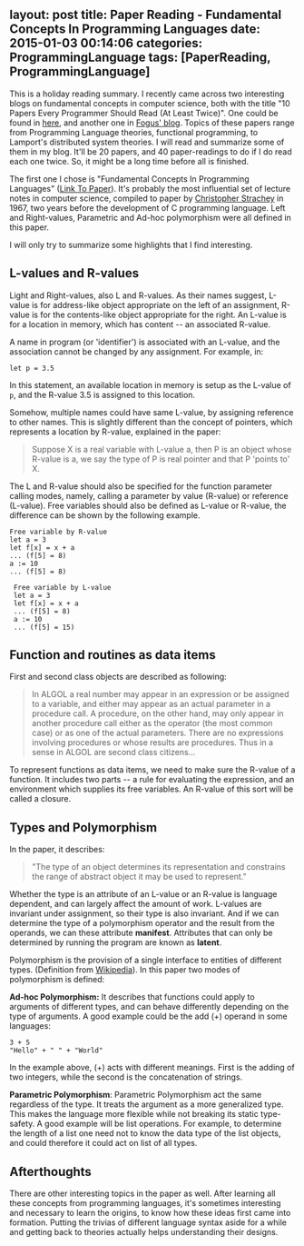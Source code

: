 layout: post
title: Paper Reading - Fundamental Concepts In Programming Languages
date: 2015-01-03 00:14:06
categories: ProgrammingLanguage
tags: [PaperReading, ProgrammingLanguage]
---

This is a holiday reading summary. I recently came across two interesting blogs on fundamental concepts in computer science, both with the title "10 Papers Every Programmer Should Read (At Least Twice)". One could be found in [here](http://web.archive.org/web/20121024173845/http:/blog.objectmentor.com/articles/2009/02/26/10-papers-every-programmer-should-read-at-least-twice), and another one in [Fogus' blog](http://blog.fogus.me/2011/09/08/10-technical-papers-every-programmer-should-read-at-least-twice/). Topics of these papers range from Programming Language theories, functional programming, to Lamport's distributed system theories. I will read and summarize some of them in my blog. It'll be 20 papers, and 40 paper-readings to do if I do read each one twice. So, it might be a long time before all is finished.
<!--more-->
The first one I chose is "Fundamental Concepts In Programming Languages" ([Link To Paper](https://github.com/papers-we-love/papers-we-love/blob/master/plt/fundamental-concepts-in-programming-languages.pdf?raw=true)). It's probably the most influential set of lecture notes in computer science, compiled to paper by [Christopher Strachey](http://en.wikipedia.org/wiki/Christopher_Strachey) in 1967, two years before the development of C programming language. Left and Right-values, Parametric and Ad-hoc polymorphism were all defined in this paper.

I will only try to summarize some highlights that I find interesting.

## L-values and R-values

Light and Right-values, also L and R-values. As their names suggest, L-value is for address-like object appropriate on the left of an assignment, R-value is for the contents-like object appropriate for the right. An L-value is for a location in memory, which has content -- an associated R-value.

A name in program (or 'identifier') is associated with an L-value, and the association cannot be changed by any assignment. For example, in:

    let p = 3.5

In this statement, an available location in memory is setup as the L-value of <code>p</code>, and the R-value 3.5 is assigned to this location.

Somehow, multiple names could have same L-value, by assigning reference to other names. This is slightly different than the concept of pointers, which represents a location by R-value, explained in the paper:

> Suppose X is a real variable with L-value a, then P is an object whose R-value is a, we say the type of P is real pointer and that P 'points to' X.

The L and R-value should also be specified for the function parameter calling modes, namely, calling a parameter by value (R-value) or reference (L-value). Free variables should also be defined as L-value or R-value, the difference can be shown by the following example.

    Free variable by R-value
    let a = 3
    let f[x] = x + a
    ... (f[5] = 8)
    a := 10
    ... (f[5] = 8)

     Free variable by L-value
     let a = 3
     let f[x] = x + a
     ... (f[5] = 8)
     a := 10
     ... (f[5] = 15)


## Function and routines as data items

First and second class objects are described as following:

> In ALGOL a real number may appear in an expression or be assigned to a variable, and either may appear as an actual parameter in a procedure call. A procedure, on the other hand, may only appear in another procedure call either as the operator (the most common case) or as one of the actual parameters. There are no expressions involving procedures or whose results are procedures. Thus in a sense in ALGOL are second class citizens...

To represent functions as data items, we need to make sure the R-value of a function. It includes two parts -- a rule for evaluating the expression, and an environment which supplies its free variables. An R-value of this sort will be called a closure.

## Types and Polymorphism

In the paper, it describes:

> "The type of an object determines its representation and constrains the range of abstract object it may be used to represent."

Whether the type is an attribute of an L-value or an R-value is language dependent, and can largely affect the amount of work. L-values are invariant under assignment, so their type is also invariant. And if we can determine the type of a polymorphism operator and the result from the operands, we can these attribute __manifest__. Attributes that can only be determined by running the program are known as __latent__.

Polymorphism is the provision of a single interface to entities of different types. (Definition from [Wikipedia](http://en.wikipedia.org/wiki/Polymorphism_(computer_science))). In this paper two modes of polymorphism is defined:

__Ad-hoc Polymorphism:__ It describes that functions could apply to arguments of different types, and can behave differently depending on the type of arguments. A good example could be the add (+) operand in some languages:

    3 + 5
    "Hello" + " " + "World"

In the example above, (+) acts with different meanings. First is the adding of two integers, while the second is the concatenation of strings.

__Parametric Polymorphism__: Parametric Polymorphism act the same regardless of the type. It treats the argument as a more generalized type. This makes the language more flexible while not breaking its static type-safety. A good example will be list operations. For example, to determine the length of a list one need not to know the data type of the list objects, and could therefore it could act on list of all types.

## Afterthoughts

There are other interesting topics in the paper as well. After learning all these concepts from programming languages, it's sometimes interesting and necessary to learn the origins, to know how these ideas first came into formation. Putting the trivias of different language syntax aside for a while and getting back to theories actually helps understanding their designs.
